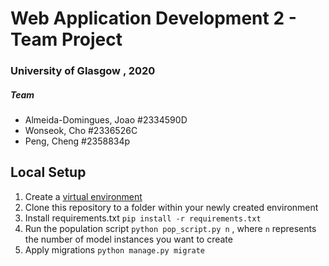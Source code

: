 # Web Application Development 2 - Team Project

### University of Glasgow , 2020


##### Team

- Almeida-Domingues, Joao #2334590D
- Wonseok, Cho #2336526C
- Peng, Cheng #2358834p


## Local Setup

1. Create a [virtual environment](https://docs.python-guide.org/dev/virtualenvs/#virtualenvwrapper)
2. Clone this repository to a folder within your newly created environment
3. Install requirements.txt `pip install -r requirements.txt`
4. Run the population script `python pop_script.py n` , where `n` represents the number of model instances you want to create
5. Apply migrations `python manage.py migrate`

